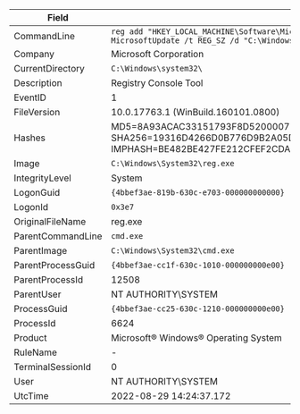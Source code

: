 | **Field**             | **Value**                                                                                                                                                                      |
|-----------------------|--------------------------------------------------------------------------------------------------------------------------------------------------------------------------------|
| CommandLine           | `reg add "HKEY_LOCAL_MACHINE\Software\Microsoft\Windows\CurrentVersion\RunOnce" /v MicrosoftUpdate /t REG_SZ /d "C:\Windows\System32\cmdd.exe"`                              |
| Company               | Microsoft Corporation                                                                                                                                                         |
| CurrentDirectory      | `C:\Windows\system32\`                                                                                                                                                        |
| Description           | Registry Console Tool                                                                                                                                                         |
| EventID               | 1                                                                                                                                                                              |
| FileVersion           | 10.0.17763.1 (WinBuild.160101.0800)                                                                                                                                            |
| Hashes                | MD5=8A93ACAC33151793F8D52000071C0B06, SHA256=19316D4266D0B776D9B2A05D5903D8CBC8F0EA1520E9C2A7E6D5960B6FA4DCAF, IMPHASH=BE482BE427FE212CFEF2CDA0E61F19AC |
| Image                 | `C:\Windows\System32\reg.exe`                                                                                                                                                 |
| IntegrityLevel        | System                                                                                                                                                                        |
| LogonGuid             | `{4bbef3ae-819b-630c-e703-000000000000}`                                                                                                                                      |
| LogonId               | `0x3e7`                                                                                                                                                                       |
| OriginalFileName      | reg.exe                                                                                                                                                                       |
| ParentCommandLine     | `cmd.exe`                                                                                                                                                                     |
| ParentImage           | `C:\Windows\System32\cmd.exe`                                                                                                                                                 |
| ParentProcessGuid     | `{4bbef3ae-cc1f-630c-1010-000000000e00}`                                                                                                                                      |
| ParentProcessId       | 12508                                                                                                                                                                         |
| ParentUser            | NT AUTHORITY\SYSTEM                                                                                                                                                          |
| ProcessGuid           | `{4bbef3ae-cc25-630c-1210-000000000e00}`                                                                                                                                      |
| ProcessId             | 6624                                                                                                                                                                          |
| Product               | Microsoft® Windows® Operating System                                                                                                                                          |
| RuleName              | -                                                                                                                                                                              |
| TerminalSessionId     | 0                                                                                                                                                                              |
| User                  | NT AUTHORITY\SYSTEM                                                                                                                                                          |
| UtcTime               | 2022-08-29 14:24:37.172                                                                                                                                                        |
